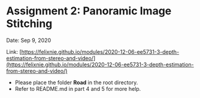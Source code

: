# Assignment 2: Panoramic Image Stitching

Date: Sep 9, 2020

Link: [https://felixnie.github.io/modules/2020-12-06-ee5731-3-depth-estimation-from-stereo-and-video/](https://felixnie.github.io/modules/2020-12-06-ee5731-3-depth-estimation-from-stereo-and-video/)

- Please place the folder **Road** in the root directory.
- Refer to README.md in part 4 and 5 for more help.
